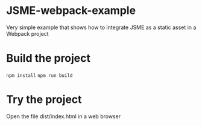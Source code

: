 # JSME-webpack-example
Very simple example that shows how to integrate JSME as a static asset in a Webpack project

# Build the project
`npm install`
`npm run build`

# Try the project
Open the file dist/index.html in a web browser

